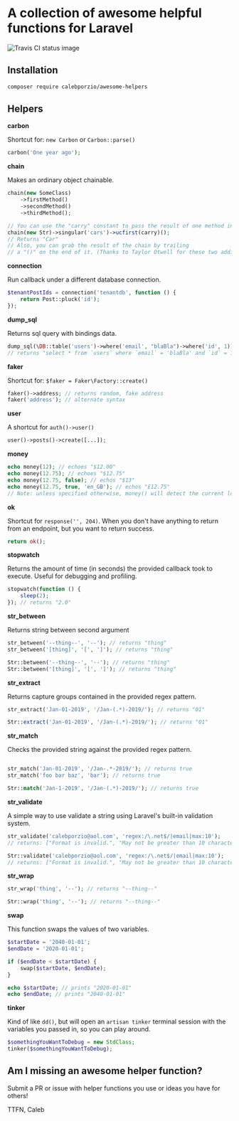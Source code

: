# A collection of awesome helpful functions for Laravel

![Travis CI status image](https://travis-ci.com/calebporzio/awesome-helpers.svg?branch=master)

## Installation

```bash
composer require calebporzio/awesome-helpers
```

## Helpers

**carbon**

Shortcut for: `new Carbon` or `Carbon::parse()`

``` php
carbon('One year ago');
```

**chain**

Makes an ordinary object chainable.

```php
chain(new SomeClass)
    ->firstMethod()
    ->secondMethod()
    ->thirdMethod();

// You can use the "carry" constant to pass the result of one method into the other:
chain(new Str)->singular('cars')->ucfirst(carry)();
// Returns "Car"
// Also, you can grab the result of the chain by trailing
// a "()" on the end of it. (Thanks to Taylor Otwell for these two additions)
```

**connection**

Run callback under a different database connection.

```php
$tenantPostIds = connection('tenantdb', function () {
    return Post::pluck('id');
});
```

**dump_sql**

Returns sql query with bindings data.

```php
dump_sql(\DB::table('users')->where('email', "blaBla")->where('id', 1));
// returns "select * from `users` where `email` = 'blaBla' and `id` = 1"
```

**faker**

Shortcut for: `$faker = Faker\Factory::create()`

``` php
faker()->address; // returns random, fake address
faker('address'); // alternate syntax
```

**user**

A shortcut for `auth()->user()`

```php
user()->posts()->create([...]);
```

**money**

```php
echo money(12); // echoes "$12.00"
echo money(12.75); // echoes "$12.75"
echo money(12.75, false); // echos "$13"
echo money(12.75, true, 'en_GB'); // echos "£12.75"
// Note: unless specified otherwise, money() will detect the current locale.
```

**ok**

Shortcut for `response('', 204)`. When you don't have anything to return from an endpoint, but you want to return success.

```php
return ok();
```

**stopwatch**

Returns the amount of time (in seconds) the provided callback took to execute. Useful for debugging and profiling.

```php
stopwatch(function () {
    sleep(2);
}); // returns "2.0"
```

**str_between**

Returns string between second argument

```php
str_between('--thing--', '--'); // returns "thing"
str_between('[thing]', '[', ']'); // returns "thing"

Str::between('--thing--', '--'); // returns "thing"
Str::between('[thing]', '[', ']'); // returns "thing"
```

**str_extract**

Returns capture groups contained in the provided regex pattern.

```php
str_extract('Jan-01-2019', '/Jan-(.*)-2019/'); // returns "01"

Str::extract('Jan-01-2019', '/Jan-(.*)-2019/'); // returns "01"

```

**str_match**

Checks the provided string against the provided regex pattern.

```php

str_match('Jan-01-2019', '/Jan-.*-2019/'); // returns true
str_match('foo bar baz', 'bar'); // returns true

Str::match('Jan-1-2019', '/Jan-(.*)-2019/'); // returns true

```

**str_validate**

A simple way to use validate a string using Laravel's built-in validation system.

```php
str_validate('calebporzio@aol.com', 'regex:/\.net$/|email|max:10');
// returns: ["Format is invalid.", "May not be greater than 10 characters."]

Str::validate('calebporzio@aol.com', 'regex:/\.net$/|email|max:10');
// returns: ["Format is invalid.", "May not be greater than 10 characters."]
```

**str_wrap**

```php
str_wrap('thing', '--'); // returns "--thing--"

Str::wrap('thing', '--'); // returns "--thing--"
```

**swap**

This function swaps the values of two variables.

```php
$startDate = '2040-01-01';
$endDate = '2020-01-01';

if ($endDate < $startDate) {
    swap($startDate, $endDate);
}

echo $startDate; // prints "2020-01-01"
echo $endDate; // prints "2040-01-01"
```

**tinker**

Kind of like `dd()`, but will open an `artisan tinker` terminal session with the variables you passed in, so you can play around.

```php
$somethingYouWantToDebug = new StdClass;
tinker($somethingYouWantToDebug);
```

## Am I missing an awesome helper function?

Submit a PR or issue with helper functions you use or ideas you have for others!

TTFN,
Caleb

